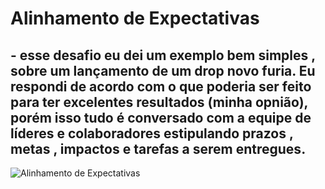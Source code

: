 # Alinhamento de Expectativas


## - esse desafio eu dei um exemplo bem simples , sobre um lançamento de um drop novo furia. Eu respondi de acordo com o que poderia ser feito para ter excelentes resultados (minha opnião), porém isso tudo é conversado com a equipe de líderes e colaboradores estipulando prazos , metas , impactos e tarefas a serem entregues.

<img src="https://i.imgur.com/Gw5Pzd2.png" alt="Alinhamento de Expectativas">

